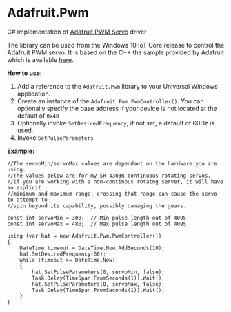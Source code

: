 # Adafruit.Pwm
C# implementation of [Adafruit PWM Servo](http://www.adafruit.com/products/2327) driver

The library can be used from the Windows 10 IoT Core release to control the Adafruit PWM servo.  It is based on the C++ the sample provided by Adafruit which is available [here](https://github.com/adafruit/Adafruit-PWM-Servo-Driver-Library).

**How to use:**

1. Add a reference to the `Adafruit.Pwm` library to your Universal Windows application.
2. Create an instance of the `Adafruit.Pwm.PwmController()`.  You can optionally specify the base address if your device is not located at the default of `0x40`
3. Optionally invoke `SetDesiredFrequency`; if not set, a default of 60Hz is used.
4. Invoke `SetPulseParameters`

**Example:**

    //The servoMin/servoMax values are dependant on the hardware you are using.
    //The values below are for my SR-4303R continuous rotating servos.
    //If you are working with a non-continous rotatng server, it will have an explicit
    //minimum and maximum range; crossing that range can cause the servo to attempt to
    //spin beyond its capability, possibly damaging the gears.

    const int servoMin = 300;  // Min pulse length out of 4095
    const int servoMax = 480;  // Max pulse length out of 4095
    
    using (var hat = new Adafruit.Pwm.PwmController())
    {
    	DateTime timeout = DateTime.Now.AddSeconds(10);
    	hat.SetDesiredFrequency(60);
    	while (timeout >= DateTime.Now)
    	{
    		hat.SetPulseParameters(0, servoMin, false);
    		Task.Delay(TimeSpan.FromSeconds(1)).Wait();
    		hat.SetPulseParameters(0, servoMax, false);
    		Task.Delay(TimeSpan.FromSeconds(1)).Wait();
    	}
    }

